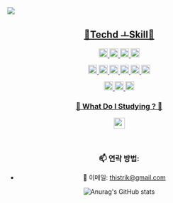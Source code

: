 <img src="https://capsule-render.vercel.app/api?type=waving&color=auto&height=300&section=header&text=Kwon's%20%20github&fontSize=60&animation=fadeIn&fontAlignY=38&desc=Whoever%20knocks%20persistently,%20ends%20by%20entering.&descAlignY=51&descAlign=62">
<p align='center'>
<a href="#demo">
<h2 align='center'>🔨Techd ㅗSkill🔨</h2>
<p align='center'>
<img src="https://img.shields.io/badge/Java-007396?style=flat&amp;logo=Conda-Forge&amp;logoColor=white" style="height: 20px;">
<img src="https://img.shields.io/badge/Springboot-6DB33F?style=flat&amp;logo=SpringBoot&amp;logoColor=white" style="height: 20px;">
<img src="https://img.shields.io/badge/Spring%20Security-6DB33F?style=flat&logo=Spring-Security&logoColor=white" style="height: 20px;">
<img src="https://img.shields.io/badge/Spring-6DB33F?style=flat&amp;logo=Spring&amp;logoColor=white" style="height: 20px;">
</p>
<p align='center'>
<img src="https://img.shields.io/badge/PostgreSQL-336791?style=for-the-badge&logo=postgresql&logoColor=white" style="height: 20px;">
<img src="https://img.shields.io/badge/MySQL-333664?style=flat-square&amp;logo=mysql&amp;logoColor=white" style="height: 20px;">
<img src="https://img.shields.io/badge/Mybatis-000000?style=flat&amp;logo=Fluentd&amp;logoColor=white" style="height: 20px;">
<img src="https://img.shields.io/badge/Docker-1572B6?style=flat-square&amp;logo=Docker&amp;logoColor=white" style="height: 20px;">
<img src="https://img.shields.io/badge/Redis-DB3552?style=flat-square&amp;logo=redis&amp;logoColor=white" style="height: 20px;">
<img src="https://img.shields.io/badge/Nginx-11B48A?style=flat-square&amp;logo=Nginx&amp;logoColor=white" style="height: 20px;">
</p>
<p align='center'>
<img src="https://img.shields.io/badge/Amazon%20S3-ffb13b?style=flat-square&amp;logo=Amazon%20S3&amp;logoColor=white" style="height: 20px;">
<img src="https://img.shields.io/badge/Amazon%20RDS-FF9900?style=for-the-badge&logo=amazon&logoColor=white" style="height: 20px;">
<img src="https://img.shields.io/badge/Jenkins-D24939.svg?&style=for-the-badge&logo=jenkins&logoColor=white" style="height: 20px;">
</p>
<h3 align='center'>🔨 What Do I Studying ?  🔨 </h3>
<p align='center'>
<img src="https://img.shields.io/badge/Kubernetes-326ce5.svg?&style=for-the-badge&logo=kubernetes&logoColor=white" style="height:25px;">
</p>
</p>
</a>
</p>

   
  <br>

<div align="center">

### 📫 연락 방법:
- 📧 이메일: thistrik@gmail.com

![Anurag's GitHub stats](https://github-readme-stats.vercel.app/api?username=kwonjonny&theme=synthwave)

</div>
